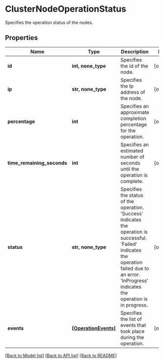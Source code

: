 # ClusterNodeOperationStatus

Specifies the operation status of the nodes.

## Properties
Name | Type | Description | Notes
------------ | ------------- | ------------- | -------------
**id** | **int, none_type** | Specifies the id of the node. | [optional] 
**ip** | **str, none_type** | Specifies the Ip address of the node. | [optional] 
**percentage** | **int** | Specifies an approximate completion percentage for the operation. | [optional] 
**time_remaining_seconds** | **int** | Specifies an estimated number of seconds until the operation is complete. | [optional] 
**status** | **str, none_type** | Specifies the status of the operation. &#39;Success&#39; indicates the operation is successful. &#39;Failed&#39; indicates the operation failed due to an error. &#39;InProgress&#39; indicates the operation is in progress. | [optional] 
**events** | [**[OperationEvents]**](OperationEvents.md) | Specifies the list of events that took place during the operation. | [optional] 

[[Back to Model list]](../README.md#documentation-for-models) [[Back to API list]](../README.md#documentation-for-api-endpoints) [[Back to README]](../README.md)


